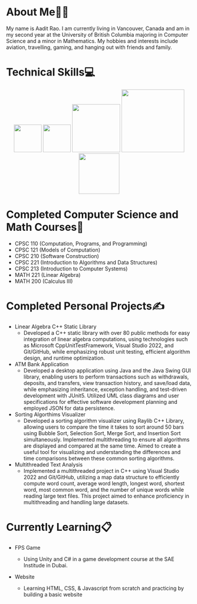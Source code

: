 # About Me👨‍💻

My name is Aadit Rao. I am currently living in Vancouver, Canada and am in my second year at the University of British Columbia majoring in Computer Science and a minor in Mathematics. My hobbies and interests include aviation, travelling, gaming, and hanging out with friends and family. 

# Technical Skills💻
<p align="middle">
  <img src="https://upload.wikimedia.org/wikipedia/commons/thumb/1/18/ISO_C%2B%2B_Logo.svg/1822px-ISO_C%2B%2B_Logo.svg.png" width="75"/> 
  <img src="https://upload.wikimedia.org/wikipedia/commons/1/19/C_Logo.png" width="75"/> 
  <img src="https://logos-world.net/wp-content/uploads/2022/07/Java-Logo.png" width="130"/> 
  <img src="https://upload.wikimedia.org/wikipedia/commons/5/59/JUnit_5_Banner.png" width="170"/> 
  <img src="https://1000logos.net/wp-content/uploads/2023/04/Visual-Studio-Logo-2019.png" width="110"/> 
</p>


# Completed Computer Science and Math Courses📝

- CPSC 110 (Computation, Programs, and Programming)
- CPSC 121 (Models of Computation)
- CPSC 210 (Software Construction)
- CPSC 221 (Introduction to Algorithms and Data Structures)
- CPSC 213 (Introduction to Computer Systems)
- MATH 221 (Linear Algebra)
- MATH 200 (Calculus III) 

# Completed Personal Projects✍️

- Linear Algebra C++ Static Library
  - Developed a C++ static library with over 80 public methods for easy integration of linear algebra computations, using technologies such as Microsoft CppUnitTestFramework, Visual Studio 2022, and Git/GitHub, while emphasizing robust unit testing, efficient algorithm design, and runtime optimization.
- ATM Bank Application
  - Developed a desktop application using Java and the Java Swing GUI library, enabling users to perform transactions such as withdrawals, deposits, and transfers, view transaction history, and save/load data, while emphasizing inheritance, exception handling, and test-driven development with JUnit5. Utilized UML class diagrams and user specifications for effective software development planning and employed JSON for data persistence.
- Sorting Algorthims Visualizer
  - Developed a sorting algorithm visualizer using Raylib C++ Library, allowing users to compare the time it takes to sort around 50 bars using Bubble Sort, Selection Sort, Merge Sort, and Insertion Sort simultaneously. Implemented multithreading to ensure all algorithms are displayed and compared at the same time. Aimed to create a useful tool for visualizing and understanding the differences and time comparisons between these common sorting algorithms.
- Multithreaded Text Analysis
  - Implemented a multithreaded project in C++ using Visual Studio 2022 and Git/GitHub, utilizing a map data structure to efficiently compute word count, average word length, longest word, shortest word, most common word, and the number of unique words while reading large text files. This project aimed to enhance proficiency in multithreading and handling large datasets.

# Currently Learning📋

- FPS Game
  - Using Unity and C# in a game development course at the SAE Institude in Dubai.
 
- Website
  - Learning HTML, CSS, & Javascript from scratch and practicing by building a basic website
<!--
**Aadit1004/Aadit1004** is a ✨ _special_ ✨ repository because its `README.md` (this file) appears on your GitHub profile.

Here are some ideas to get you started:

- 🔭 I’m currently working on ...
- 🌱 I’m currently learning ...
- 👯 I’m looking to collaborate on ...
- 🤔 I’m looking for help with ...
- 💬 Ask me about ...
- 📫 How to reach me: ...
- 😄 Pronouns: ...
- ⚡ Fun fact: ...
-->
